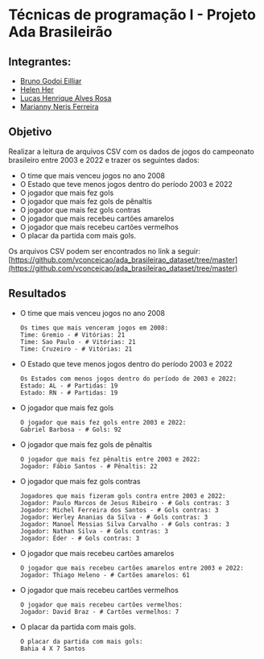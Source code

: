 # Técnicas de programação I - Projeto Ada Brasileirão

## Integrantes:
- [Bruno Godoi Eilliar](https://github.com/Eilliar/)
- [Helen Her](https://github.com/herhelen/)
- [Lucas Henrique Alves Rosa](https://github.com/LucasHARosa/)
- [Marianny Neris Ferreira](https://github.com/mariannyneris2004/)

## Objetivo
Realizar a leitura de arquivos CSV com os dados de jogos do campeonato brasileiro entre 2003 e 2022 e trazer os seguintes dados:

- O time que mais venceu jogos no ano 2008
- O Estado que teve menos jogos dentro do período 2003 e 2022
- O jogador que mais fez gols
- O jogador que mais fez gols de pênaltis
- O jogador que mais fez gols contras
- O jogador que mais recebeu cartões amarelos
- O jogador que mais recebeu cartões vermelhos
- O placar da partida com mais gols.

Os arquivos CSV podem ser encontrados no link a seguir:
[https://github.com/vconceicao/ada_brasileirao_dataset/tree/master](https://github.com/vconceicao/ada_brasileirao_dataset/tree/master)


## Resultados

- O time que mais venceu jogos no ano 2008
    ```
    Os times que mais venceram jogos em 2008:
    Time: Gremio - # Vitórias: 21
    Time: Sao Paulo - # Vitórias: 21
    Time: Cruzeiro - # Vitórias: 21
    ```

- O Estado que teve menos jogos dentro do período 2003 e 2022
    ```
    Os Estados com menos jogos dentro do período de 2003 e 2022:
    Estado: AL - # Partidas: 19
    Estado: RN - # Partidas: 19
    ```

- O jogador que mais fez gols
    ```
    O jogador que mais fez gols entre 2003 e 2022:
    Gabriel Barbosa - # Gols: 92
    ```

- O jogador que mais fez gols de pênaltis
    ```
    O jogador que mais fez pênaltis entre 2003 e 2022:
    Jogador: Fábio Santos - # Pênaltis: 22
    ```

- O jogador que mais fez gols contras
    ```
    Jogadores que mais fizeram gols contra entre 2003 e 2022:
    Jogador: Paulo Marcos de Jesus Ribeiro - # Gols contras: 3
    Jogador: Michel Ferreira dos Santos - # Gols contras: 3
    Jogador: Werley Ananias da Silva - # Gols contras: 3
    Jogador: Manoel Messias Silva Carvalho - # Gols contras: 3
    Jogador: Nathan Silva - # Gols contras: 3
    Jogador: Éder - # Gols contras: 3
    ```

- O jogador que mais recebeu cartões amarelos
    ```
    O jogador que mais recebeu cartões amarelos entre 2003 e 2022:
    Jogador: Thiago Heleno - # Cartões amarelos: 61
    ```

- O jogador que mais recebeu cartões vermelhos
    ```
    O jogador que mais recebeu cartões vermelhos:
    Jogador: David Braz - # Cartões vermelhos: 7
    ```

- O placar da partida com mais gols.
    ```
    O placar da partida com mais gols:
    Bahia 4 X 7 Santos
    ```
